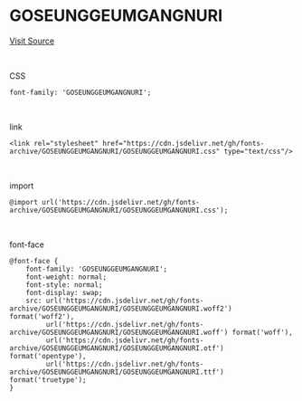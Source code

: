 # GOSEUNGGEUMGANGNURI

[Visit Source](https://www.gwgs.go.kr/kor/sub05_0307.do)

&nbsp;

CSS

```
font-family: 'GOSEUNGGEUMGANGNURI';
```

&nbsp;

link

```
<link rel="stylesheet" href="https://cdn.jsdelivr.net/gh/fonts-archive/GOSEUNGGEUMGANGNURI/GOSEUNGGEUMGANGNURI.css" type="text/css"/>
```

&nbsp;

import

```
@import url('https://cdn.jsdelivr.net/gh/fonts-archive/GOSEUNGGEUMGANGNURI/GOSEUNGGEUMGANGNURI.css');
```

&nbsp;

font-face

```
@font-face {
    font-family: 'GOSEUNGGEUMGANGNURI';
    font-weight: normal;
    font-style: normal;
    font-display: swap;
    src: url('https://cdn.jsdelivr.net/gh/fonts-archive/GOSEUNGGEUMGANGNURI/GOSEUNGGEUMGANGNURI.woff2') format('woff2'),
         url('https://cdn.jsdelivr.net/gh/fonts-archive/GOSEUNGGEUMGANGNURI/GOSEUNGGEUMGANGNURI.woff') format('woff'),
         url('https://cdn.jsdelivr.net/gh/fonts-archive/GOSEUNGGEUMGANGNURI/GOSEUNGGEUMGANGNURI.otf') format('opentype'),
         url('https://cdn.jsdelivr.net/gh/fonts-archive/GOSEUNGGEUMGANGNURI/GOSEUNGGEUMGANGNURI.ttf') format('truetype');
}
```
